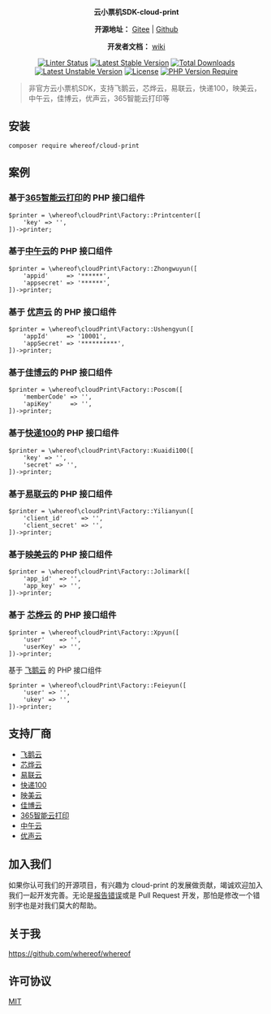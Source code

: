 <p align="center">
	<strong>云小票机SDK-cloud-print</strong>
</p>

<p align="center">
<p align="center">
	<strong>开源地址：</strong> <a target="_blank" href='https://gitee.com/whereof/cloud-print'>Gitee</a> | <a target="_blank" href='https://github.com/whereof/cloud-print'>Github</a> 
</p>
<p align="center">
	<strong>开发者文档：</strong> <a target="_blank" href='https://github.com/whereof/cloud-print/wiki'>wiki</a>
</p>
</p>


<p align="center">
    <a href="https://github.com/whereof/cloud-print/actions"><img src="https://github.com/whereof/cloud-print/workflows/Tester/badge.svg" alt="Linter Status"></a>
<a href="https://packagist.org/packages/whereof/cloud-print" rel="nofollow"><img src="http://poser.pugx.org/whereof/cloud-print/v" alt="Latest Stable Version" data-canonical-src="http://poser.pugx.org/whereof/cloud-print/v" style="max-width: 100%;"></a> <a href="https://packagist.org/packages/whereof/cloud-print" rel="nofollow"><img src="http://poser.pugx.org/whereof/cloud-print/downloads" alt="Total Downloads" data-canonical-src="http://poser.pugx.org/whereof/cloud-print/downloads" style="max-width: 100%;"></a> <a href="https://packagist.org/packages/whereof/cloud-print" rel="nofollow"><img src="http://poser.pugx.org/whereof/cloud-print/v/unstable" alt="Latest Unstable Version" data-canonical-src="http://poser.pugx.org/whereof/cloud-print/v/unstable" style="max-width: 100%;"></a> <a href="https://packagist.org/packages/whereof/cloud-print" rel="nofollow"><img src="http://poser.pugx.org/whereof/cloud-print/license" alt="License" data-canonical-src="http://poser.pugx.org/whereof/cloud-print/license" style="max-width: 100%;"></a> <a href="https://packagist.org/packages/whereof/cloud-print" rel="nofollow"><img src="http://poser.pugx.org/whereof/cloud-print/require/php" alt="PHP Version Require" data-canonical-src="http://poser.pugx.org/whereof/cloud-print/require/php" style="max-width: 100%;"></a>
</p>



> 非官方云小票机SDK，支持飞鹅云，芯烨云，易联云，快递100，映美云，中午云，佳博云，优声云，365智能云打印等


## 安装

~~~~
composer require whereof/cloud-print
~~~~


## 案例

### 基于[365智能云打印](http://printcenter.cn/)的 PHP 接口组件

~~~
$printer = \whereof\cloudPrint\Factory::Printcenter([
    'key' => '',
])->printer;
~~~

### 基于[中午云](http://www.zhongwu.co/)的 PHP 接口组件

~~~
$printer = \whereof\cloudPrint\Factory::Zhongwuyun([
    'appid'     => '******',
    'appsecret' => '******',
])->printer;
~~~

### 基于 [优声云](https://www.ushengyun.com/) 的 PHP 接口组件

~~~
$printer = \whereof\cloudPrint\Factory::Ushengyun([
    'appId'     => '10001',
    'appSecret' => '**********',
])->printer;
~~~

### 基于[佳博云](https://dev.poscom.cn/)的 PHP 接口组件

~~~
$printer = \whereof\cloudPrint\Factory::Poscom([
    'memberCode' => '',
    'apiKey'     => '',
])->printer;
~~~

### 基于[快递100](https://api.kuaidi100.com/document/5f0ff6adbc8da837cbd8aef8)的 PHP 接口组件

~~~
$printer = \whereof\cloudPrint\Factory::Kuaidi100([
    'key' => '',
    'secret' => '',
])->printer;
~~~

### 基于[易联云](https://www.yilianyun.net/)的 PHP 接口组件

~~~
$printer = \whereof\cloudPrint\Factory::Yilianyun([
    'client_id'     => '',
    'client_secret' => '',
])->printer;
~~~

### 基于[映美云](http://open.jolimark.com/)的 PHP 接口组件

~~~
$printer = \whereof\cloudPrint\Factory::Jolimark([
    'app_id'  => '',
    'app_key' => '',
])->printer;
~~~

### 基于 [芯烨云](https://www.xpyun.net/open/index.html) 的 PHP 接口组件

~~~
$printer = \whereof\cloudPrint\Factory::Xpyun([
    'user'    => '',
    'userKey' => '',
])->printer;
~~~

基于 [飞鹅云](http://help.feieyun.com/document.php) 的 PHP 接口组件

~~~
$printer = \whereof\cloudPrint\Factory::Feieyun([
    'user' => '',
    'ukey' => '',
])->printer;
~~~


## 支持厂商

- [飞鹅云](http://help.feieyun.com/document.php) 
- [芯烨云](https://www.xpyun.net/open/index.html)
- [易联云](https://www.yilianyun.net/)
- [快递100](https://api.kuaidi100.com/document/5f0ff6a32977d50a94e10235)
- [映美云](http://open.jolimark.com/)
- [佳博云](https://dev.poscom.cn/)
- [365智能云打印](http://printcenter.cn/)
- [中午云](http://www.zhongwu.co/)
- [优声云](https://www.ushengyun.com/)




##  加入我们

如果你认可我们的开源项目，有兴趣为 cloud-print 的发展做贡献，竭诚欢迎加入我们一起开发完善。无论是[报告错误](https://github.com/whereof/cloud-print/issues)或是 Pull Request 开发，那怕是修改一个错别字也是对我们莫大的帮助。



##  关于我
https://github.com/whereof/whereof


##  许可协议
[MIT](https://opensource.org/licenses/MIT)

